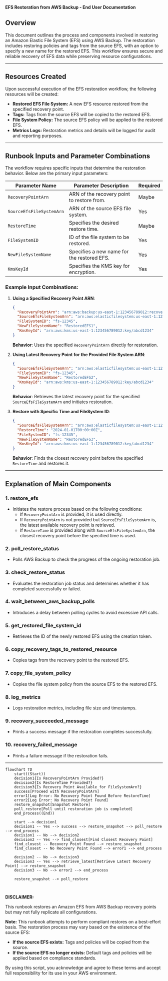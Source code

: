 **EFS Restoration from AWS Backup - End User Documentation**

## Overview
This document outlines the process and components involved in restoring an Amazon Elastic File System (EFS) using AWS Backup. The restoration includes restoring policies and tags from the source EFS, with an option to specify a new name for the restored EFS. This workflow ensures secure and reliable recovery of EFS data while preserving resource configurations.

---

## Resources Created
Upon successful execution of the EFS restoration workflow, the following resources will be created:

- **Restored EFS File System:** A new EFS resource restored from the specified recovery point.
- **Tags:** Tags from the source EFS will be copied to the restored EFS.
- **File System Policy:** The source EFS policy will be applied to the restored EFS.
- **Metrics Logs:** Restoration metrics and details will be logged for audit and reporting purposes.

---

## Runbook Inputs and Parameter Combinations
The workflow requires specific inputs that determine the restoration behavior. Below are the primary input parameters:

| **Parameter Name**          | **Parameter Description**                                           | **Required** |
|-----------------------------|---------------------------------------------------------------------|-----------------------|
| `RecoveryPointArn`          | ARN of the recovery point to restore from.                         | Maybe                   |
| `SourceEfsFileSystemArn`    | ARN of the source EFS file system.                                | Yes                  |
| `RestoreTime`               | Specifies the desired restore time.                               | Maybe                   |
| `FileSystemID`              | ID of the file system to be restored.                            | Yes                  |
| `NewFileSystemName`         | Specifies a new name for the restored EFS.                       | Yes                  |
| `KmsKeyId`                  | Specifies the KMS key for encryption.                           | Yes                  |

### Example Input Combinations:
1. **Using a Specified Recovery Point ARN**:
   ```json
   {
     "RecoveryPointArn": "arn:aws:backup:us-east-1:123456789012:recovery-point/abc123",
     "SourceEfsFileSystemArn": "arn:aws:elasticfilesystem:us-east-1:123456789012:file-system/fs-12345",
     "FileSystemID": "fs-12345",
     "NewFileSystemName": "RestoredEFS1",
     "KmsKeyId": "arn:aws:kms:us-east-1:123456789012:key/abcd1234"
   }
   ```
   **Behavior**: Uses the specified `RecoveryPointArn` directly for restoration.

2. **Using Latest Recovery Point for the Provided File System ARN**:
   ```json
   {
     "SourceEfsFileSystemArn": "arn:aws:elasticfilesystem:us-east-1:123456789012:file-system/fs-12345",
     "FileSystemID": "fs-12345",
     "NewFileSystemName": "RestoredEFS2",
     "KmsKeyId": "arn:aws:kms:us-east-1:123456789012:key/abcd1234"
   }
   ```
   **Behavior**: Retrieves the latest recovery point for the specified `SourceEfsFileSystemArn` and initiates restoration.

3. **Restore with Specific Time and FileSystem ID**:
   ```json
   {
     "SourceEfsFileSystemArn": "arn:aws:elasticfilesystem:us-east-1:123456789012:file-system/fs-12345",
     "RestoreTime": "2024-01-01T00:00:00Z",
     "FileSystemID": "fs-12345",
     "NewFileSystemName": "RestoredEFS3",
     "KmsKeyId": "arn:aws:kms:us-east-1:123456789012:key/abcd1234"
   }
   ```
   **Behavior**: Finds the closest recovery point before the specified `RestoreTime` and restores it.

---

## Explanation of Main Components

### 1. **restore_efs**
   - Initiates the restore process based on the following conditions:
     - If `RecoveryPointArn` is provided, it is used directly.
     - If `RecoveryPointArn` is not provided but `SourceEfsFileSystemArn` is, the latest available recovery point is retrieved.
     - If `RestoreTime` is provided along with `SourceEfsFileSystemArn`, the closest recovery point before the specified time is used.

### 2. **poll_restore_status**
   - Polls AWS Backup to check the progress of the ongoing restoration job.

### 3. **check_restore_status**
   - Evaluates the restoration job status and determines whether it has completed successfully or failed.

### 4. **wait_between_aws_backup_polls**
   - Introduces a delay between polling cycles to avoid excessive API calls.

### 5. **get_restored_file_system_id**
   - Retrieves the ID of the newly restored EFS using the creation token.

### 6. **copy_recovery_tags_to_restored_resource**
   - Copies tags from the recovery point to the restored EFS.

### 7. **copy_file_system_policy**
   - Copies the file system policy from the source EFS to the restored EFS.

### 8. **log_metrics**
   - Logs restoration metrics, including file size and timestamps.

### 9. **recovery_succeeded_message**
   - Prints a success message if the restoration completes successfully.

### 10. **recovery_failed_message**
   - Prints a failure message if the restoration fails.

---
```mermaid
flowchart TD
    start((Start))
    decision1{Is RecoveryPointArn Provided?}
    decision2{Is RestoreTime Provided?}
    decision3{Is Recovery Point Available for FileSystemArn?}
    success[Proceed with RecoveryPointArn]
    error1[Log Error: No Recovery Point Found Before RestoreTime]
    error2[Log Error: No Recovery Point Found]
    restore_snapshot[Snapshot Restore]
    poll_restore[Poll until restoration job is completed]
    end_process((End))

    start --> decision1
    decision1 -- Yes --> success --> restore_snapshot --> poll_restore --> end_process
    decision1 -- No --> decision2
    decision2 -- Yes --> find_closest[Find Closest Recovery Point]
    find_closest -- Recovery Point Found --> restore_snapshot
    find_closest -- No Recovery Point Found --> error1 --> end_process

    decision2 -- No --> decision3
    decision3 -- Yes --> retrieve_latest[Retrieve Latest Recovery Point] --> restore_snapshot
    decision3 -- No --> error2 --> end_process

    restore_snapshot --> poll_restore



```

**DISCLAIMER:**

This runbook restores an Amazon EFS from AWS Backup recovery points but may not fully replicate all configurations.

**Note:** This runbook attempts to perform compliant restores on a best-effort basis. The restoration process may vary based on the existence of the source EFS:
- **If the source EFS exists:** Tags and policies will be copied from the source.
- **If the source EFS no longer exists:** Default tags and policies will be applied based on compliance standards.



By using this script, you acknowledge and agree to these terms and accept full responsibility for its use in your AWS environment.
